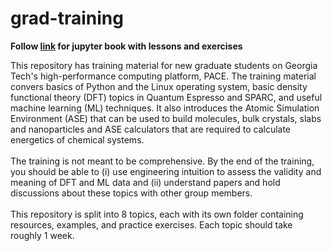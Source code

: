 # grad-training

**Follow [link](https://medford-group.github.io/training-materials/) for jupyter book with lessons and exercises**

This repository has training material for new graduate students on Georgia Tech's high-performance computing platform, PACE. The training material convers basics of Python and the Linux operating system, basic density functional theory (DFT) topics in Quantum Espresso and SPARC, and useful machine learning (ML) techniques. It also introduces the Atomic Simulation Environment (ASE) that can be used to build molecules, bulk crystals, slabs and nanoparticles and ASE calculators that are required to calculate energetics of chemical systems. <br>
<br>
The training is not meant to be comprehensive. By the end of the training, you should be able to (i) use engineering intuition to assess the validity and meaning of DFT and ML data and (ii) understand papers and hold discussions about these topics with other group members. <br>
<br>
This repository is split into 8 topics, each with its own folder containing resources, examples, and practice exercises. Each topic should take roughly 1 week. 
